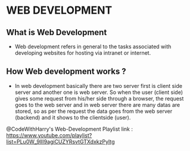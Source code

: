 # WEB DEVELOPMENT

## What is Web Development

- Web development refers in general to the tasks associated with developing websites for hosting via intranet or internet.

## How Web development works ?

- In web development basically there are two server first is client side server and another one is web server. 
  So when the user (client side) gives some request from his/her side through a browser, the request goes to the web server and in web server there are many datas are stored, so as per the request the data goes from the web server (backend) and it shows to the clientside (user).

@CodeWithHarry's Web-Development Playlist link : https://www.youtube.com/playlist?list=PLu0W_9lII9agiCUZYRsvtGTXdxkzPyItg


  